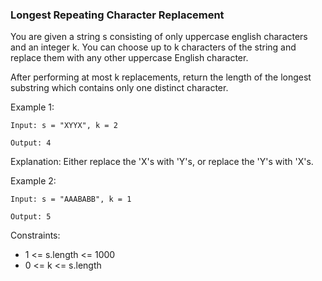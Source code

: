 ### Longest Repeating Character Replacement
You are given a string s consisting of only uppercase english characters and an integer k. You can choose up to k characters of the string and replace them with any other uppercase English character.

After performing at most k replacements, return the length of the longest substring which contains only one distinct character.

Example 1:
```
Input: s = "XYYX", k = 2

Output: 4
```
Explanation: Either replace the 'X's with 'Y's, or replace the 'Y's with 'X's.

Example 2:
```
Input: s = "AAABABB", k = 1

Output: 5
```
Constraints:
- 1 <= s.length <= 1000
- 0 <= k <= s.length
